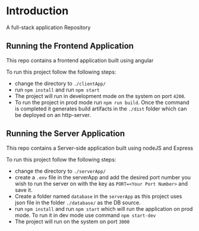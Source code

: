 # Introduction
A full-stack application Repository

## Running the Frontend Application
This repo contains a frontend application built using angular

To run this project follow the following steps:
- change the directory to `./clientApp/`
- run `npm install` and run `npm start`
- The project will run in development mode on the system on port `4200`.
- To run the project in prod mode run `npm run build`. Once the command is completed it generates build artifacts in the `./dist` folder which can be deployed on an http-server.

## Running the Server Application
This repo contains a Server-side application built using nodeJS and Express

To run this project follow the following steps:
- change the directory to `./serverApp/`
- create a `.env` file in the serverApp and add the desired port number you wish to run the server on with the key as `PORT=<Your Port Number>` and save it.
- Create a folder named `database` in the `serverApp` as this project uses json file in the folder `./database/` as the DB source.
- run `npm install` and run `npm start` which will run the application on prod mode. To run it in dev mode use command `npm start-dev`
- The project will run on the system on port `3000`
